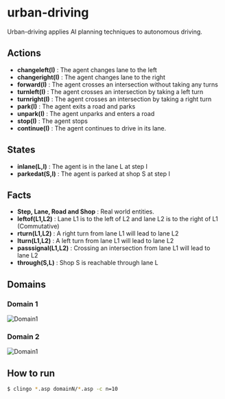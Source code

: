 # urban-driving

Urban-driving applies AI planning techniques to autonomous driving.

## Actions
  - **changeleft(I)** : The agent changes lane to the left
  - **changeright(I)** : The agent changes lane to the right
  - **forward(I)** : The agent crosses an intersection without taking any turns
  - **turnleft(I)** : The agent crosses an intersection by taking a left turn
  - **turnright(I)** : The agent crosses an intersection by taking a right turn
  - **park(I)** : The agent exits a road and parks
  - **unpark(I)** : The agent unparks and enters a road
  - **stop(I)** : The agent stops
  - **continue(I)** : The agent continues to drive in its lane.

## States
  - **inlane(L,I)** : The agent is in the lane L at step I
  - **parkedat(S,I)** : The agent is parked at shop S at step I

## Facts
  - **Step, Lane, Road and Shop** : Real world entities.
  - **leftof(L1,L2)** : Lane L1 is to the left of L2 and lane L2 is to the right of L1 (Commutative)
  - **rturn(L1,L2)** : A right turn from lane L1 will lead to lane L2
  - **lturn(L1,L2)** : A left turn from lane L1 will lead to lane L2
  - **passsignal(L1,L2)** : Crossing an intersection from lane L1 will lead to lane L2
  - **through(S,L)** : Shop S is reachable through lane L

## Domains
### Domain 1
![Domain1](/domain1/domain.jpg?raw=true "Domain1")
### Domain 2
![Domain1](/domain2/domain.png?raw=true "Domain2")

## How to run
```sh
$ clingo *.asp domainN/*.asp -c n=10
```
